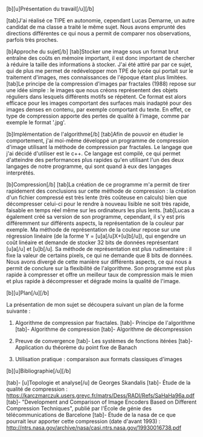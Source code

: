 [b][u]Présentation du travail[/u][/b]

[tab]J'ai réalisé ce TIPE en autonomie, cependant Lucas Demarne, un autre candidat de ma classe a traité le même sujet. Nous avons emprunté des directions différentes ce qui nous a permit de comparer nos observations, parfois très proches.

[b]Approche du sujet[/b]
[tab]Stocker une image sous un format brut entraîne des coûts en mémoire important, il est donc important de chercher à réduire la taille des informations à stocker. J'ai été attiré par par ce sujet, qui de plus me permet de redévelopper mon TPE de lycée qui portait sur le traitement d'images, mes connaissances de l'époque étant plus limitées.
[tab]Le principe de la compression d'images par fractales (1988) repose sur une idée simple : le images que nous créons représentent des objets réguliers dans lesquels différents motifs se répètent. Ce format est alors efficace pour les images comportant des surfaces mais inadapté pour des images denses en contenu, par exemple comportant du texte. En effet, ce type de compression apporte des pertes de qualité à l'image, comme par exemple le format '.jpg'.

[b]Implémentation de l'algorithme[/b]
[tab]Afin de pouvoir en étudier le comportement, j'ai moi-même développé un programme de compression d'image utilisant la méthode de compression par fractales. Le langage que j'ai décidé d'utiliser est le c++. Ce langage est compilé, ce qui permet d'atteindre des performances plus rapides qu'en utilisant l'un des deux langages de notre programme, qui sont quand à eux des langages interprétés.

[b]Compression[/b]
[tab]La création de ce programme m'a permit de tirer rapidement des conclusions sur cette méthode de compression : la création d'un fichier compressé est très lente (très coûteuse en calculs) bien que décompresser celui-ci pour le rendre à nouveau lisible ne soit très rapide, faisable en temps réel même sur les ordinateurs les plus lents.
[tab]Lucas a également créé sa version de son programme, cependant, il s'y est pris différemment sur différents aspects, la représentation de la couleur par exemple. Ma méthode de représentation de la couleur repose sur une régression linéaire (de la forme Y = [u]a[/u]X+[u]b[/u]), qui engendre un coût linéaire et demande de stocker 32 bits de données représentant [u]a[/u] et [u]b[/u]. Sa méthode de représentation est plus rudimentaire : il fixe la valeur de certains pixels, ce qui ne demande que 8 bits de données. Nous avons divergé de cette manière sur différents aspects, ce qui nous a permit de conclure sur la flexibilité de l'algorithme. Son programme est plus rapide à compresser et offre un meilleur taux de compression mais le mien et plus rapide à décompresser et dégrade moins la qualité de l'image.


[b][u]Plan[/u][/b]

La présentation de mon sujet se découpera suivant un plan de la forme suivante :

1. Algorithme de compression par fractales.
[tab]- Principe de l'algorithme
[tab]- Algorithme de compression
[tab]- Algorithme de décompression

2. Preuve de convergence
[tab]- Les systèmes de fonctions itérées
[tab]- Application du théorème du point fixe de Banach

3. Utilisation pratique : comparaison aux formats classiques d'images


[b][u]Bibliographie[/u][/b]

[tab]- [u]Topologie et analyse[/u] de Georges Skandalis
[tab]- Étude de la qualité de compression : https://karczmarczuk.users.greyc.fr/matrs/Dess/RADI/Refs/SaHaHa96a.pdf
[tab]- "Development and Comparison of Image Encoders Based on Different Compression Techniques", publié par l'École de génie des télécommunications de Barcelone
[tab]- Étude de la nasa de ce que pourrait leur apporter cette compression (date d'avant 1993) : http://ntrs.nasa.gov/archive/nasa/casi.ntrs.nasa.gov/19930016738.pdf
